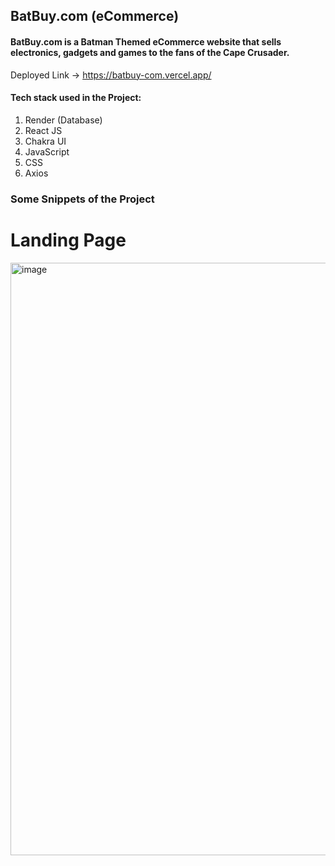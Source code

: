 ## BatBuy.com (eCommerce)
#### BatBuy.com is a Batman Themed eCommerce website that sells electronics, gadgets and games to the fans of the Cape Crusader.
Deployed Link -> https://batbuy-com.vercel.app/
#### Tech stack used in the Project:
1. Render (Database)
2. React JS
3. Chakra UI
4. JavaScript
5. CSS
6. Axios
### Some Snippets of the Project

# Landing Page
<img width="948" alt="image" src="https://user-images.githubusercontent.com/110287987/209817644-430d918b-ef4d-479b-bf22-948a93704fdb.png">



